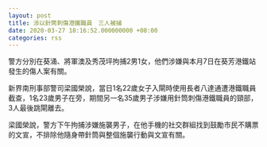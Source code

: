 ```yaml
---
layout: post
title: 涉以針筒刺傷港鐵職員　三人被捕
date: 2020-03-27 18:16:52.000000000 +08:00
categories: rss
---
```


警方分別在葵涌、將軍澳及秀茂坪拘捕2男1女，他們涉嫌與本月7日在葵芳港鐵站發生的傷人案有關。

新界南刑事部警司梁國榮說，當日1名22歲女子入閘時使用長者八達通遭港鐵職員截查，1名23歲男子在旁，期間另一名35歲男子涉嫌用針筒刺傷港鐵職員的頸部，3人最後跳閘離去。

梁國榮說，警方下午拘捕涉嫌施襲男子，在他手機的社交群組找到鼓勵市民不購票的文宣，不排除他隨身帶針筒與整個施襲行動與文宣有關。
